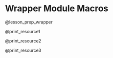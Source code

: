 <!--

author:   DART Team
email:    dart@chop.edu
version:  1.0.0
current_version_description: Add current_version_description and version_history metadata
language: en
narrator: UK English Female
title: Wrapper Module Macros
comment:  This is placeholder module to save macros used in other modules.

@version_history  
@end

@module_structure
1. Part 1
2. Part 2
3. Part 3
@end

@print_list
<h4>@0</h4> 

@1 

<script run-once modify="false" style="display:block">

let checks = [@2, @4, @6];

let list = ""

const data = ['<b>Expert Authors / Well-Vetted: </b>'+`@3`, '<b>Maintained: </b>'+`@5`, '<b>Stable Support: </b>'+`@7`]

for (let i = 0; i < data.length; i++) {
  
  if(checks[i]){
      list += '<span class="fa-li"><i class="fa-solid fa-circle-check" style="color: #158d0c;" title="Checked"></i></span>' + data[i] + '</li>'
    } else {
      list += '<span class="fa-li"><i class="fa-solid fa-circle-minus" style="color: #f0bc00;" title="Unchecked"></i></span>' + data[i] + '</li>'
    }
};

"HTML: <ul>" + list + "</ul>"
</script>
<b>Known issues with accessibility and/or inclusion:</b> @8
@end

print_resource1: @print_list(@resource1_name,@resource1_description,@resource1_wellvetted,@resource1_wellvetted_text,@resource1_maintained,@resource1_maintained_text,@resource1_stablesupport,@resource1_stablesupport_text,@resource1_a11y_issues,@uid)

print_resource2: @print_list(@resource2_name,@resource2_description,@resource2_wellvetted,@resource2_wellvetted_text,@resource2_maintained,@resource2_maintained_text,@resource2_stablesupport,@resource2_stablesupport_text,@resource2_a11y_issues,@uid)

print_resource3: @print_list(@resource3_name,@resource3_description,@resource3_wellvetted,@resource3_wellvetted_text,@resource3_maintained,@resource3_maintained_text,@resource3_stablesupport,@resource3_stablesupport_text,@resource3_a11y_issues,@uid)

@lesson_prep_wrapper

<h3>This module will direct you to external educational content.</h3>

Many topics have great content already available online! For this module, here's what to expect:

@module_structure

<h3>More information about the resources we link to</h3>

We only link to external resources that we think do an excellent job of teaching the content. 
We also evaluate each resource based on how well it meets our criteria.

@end

-->

# Wrapper Module Macros

@lesson_prep_wrapper

@print_resource1

@print_resource2

@print_resource3

